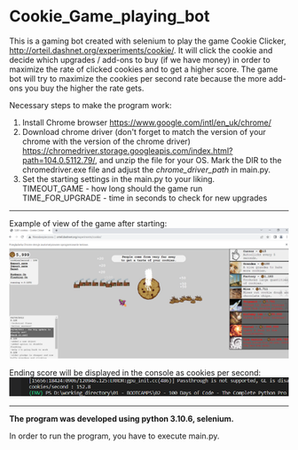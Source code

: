# Cookie_Game_playing_bot

This is a gaming bot created with selenium to play the game Cookie Clicker, http://orteil.dashnet.org/experiments/cookie/.
It will click the cookie and decide which upgrades / add-ons to buy (if we have money) in order to maximize the rate of clicked cookies and to get a higher score. 
The game bot will try to maximize the cookies per second rate because the more add-ons you buy the higher the rate gets.


Necessary steps to make the program work:</br>

1. Install Chrome browser https://www.google.com/intl/en_uk/chrome/ </br>
2. Download chrome driver (don't forget to match the version of your chrome with the version of the chrome driver) https://chromedriver.storage.googleapis.com/index.html?path=104.0.5112.79/, and unzip the file for your OS.
Mark the DIR to the chromedriver.exe file and adjust the *chrome_driver_path* in main.py. </br>
3. Set the starting settings in the main.py to your liking. </br>
TIMEOUT_GAME - how long should the game run </br>
TIME_FOR_UPGRADE - time in seconds to check for new upgrades </br>


---

Example of view of the game after starting:</br>
![Screenshot](docs/img/01_game.png)


Ending score will be displayed in the console as cookies per second:</br>
![Screenshot](docs/img/02_end_game.png)

---


**The program was developed using python 3.10.6, selenium.**


In order to run the program, you have to execute main.py.
